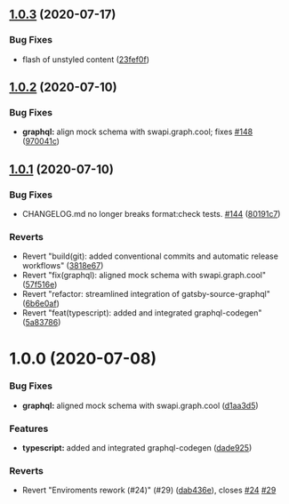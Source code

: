 ## [1.0.3](https://github.com/AmazeeLabs/gatsby-starter-amazee/compare/v1.0.2...v1.0.3) (2020-07-17)


### Bug Fixes

* flash of unstyled content ([23fef0f](https://github.com/AmazeeLabs/gatsby-starter-amazee/commit/23fef0f7536f3a3c7edf12584cd258059f86d47d))

## [1.0.2](https://github.com/AmazeeLabs/gatsby-starter-amazee/compare/v1.0.1...v1.0.2) (2020-07-10)


### Bug Fixes

* **graphql:** align mock schema with swapi.graph.cool; fixes [#148](https://github.com/AmazeeLabs/gatsby-starter-amazee/issues/148) ([970041c](https://github.com/AmazeeLabs/gatsby-starter-amazee/commit/970041cbd71ccaf0677a493df00ca1ed88c39acd))

## [1.0.1](https://github.com/AmazeeLabs/gatsby-starter-amazee/compare/v1.0.0...v1.0.1) (2020-07-10)


### Bug Fixes

* CHANGELOG.md no longer breaks format:check tests. [#144](https://github.com/AmazeeLabs/gatsby-starter-amazee/issues/144) ([80191c7](https://github.com/AmazeeLabs/gatsby-starter-amazee/commit/80191c79bf3dfd54b6f9586bd8c6e6ee05efb2f8))


### Reverts

* Revert "build(git): added conventional commits and automatic release workflows" ([3818e67](https://github.com/AmazeeLabs/gatsby-starter-amazee/commit/3818e677e87ed568033b086d77bed611853a27be))
* Revert "fix(graphql): aligned mock schema with swapi.graph.cool" ([57f516e](https://github.com/AmazeeLabs/gatsby-starter-amazee/commit/57f516ed956a473ae1095ce663df743427b19a7a))
* Revert "refactor: streamlined integration of gatsby-source-graphql" ([6b6e0af](https://github.com/AmazeeLabs/gatsby-starter-amazee/commit/6b6e0af63d1721f15388130d15ec5b9d1bda2d61))
* Revert "feat(typescript): added and integrated graphql-codegen" ([5a83786](https://github.com/AmazeeLabs/gatsby-starter-amazee/commit/5a837865739b6f00b630ecfd9a33d33f66d948e9))

# 1.0.0 (2020-07-08)


### Bug Fixes

* **graphql:** aligned mock schema with swapi.graph.cool ([d1aa3d5](https://github.com/AmazeeLabs/gatsby-starter-amazee/commit/d1aa3d5b733554806c5a23b1ec56065d925485a2))


### Features

* **typescript:** added and integrated graphql-codegen ([dade925](https://github.com/AmazeeLabs/gatsby-starter-amazee/commit/dade925867bad997dcf03498fdef92417a23fe4a))


### Reverts

* Revert "Enviroments rework (#24)" (#29) ([dab436e](https://github.com/AmazeeLabs/gatsby-starter-amazee/commit/dab436ef8bfa6b443ce4ff686d280d5f5cdb1c40)), closes [#24](https://github.com/AmazeeLabs/gatsby-starter-amazee/issues/24) [#29](https://github.com/AmazeeLabs/gatsby-starter-amazee/issues/29)
